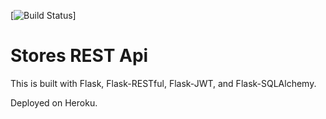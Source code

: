
[![Build Status](https://travis-ci.org/Matty79/udemy-python-stores-rest-api-test.svg?branch=master)]
# Stores REST Api

This is built with Flask, Flask-RESTful, Flask-JWT, and Flask-SQLAlchemy.

Deployed on Heroku.
